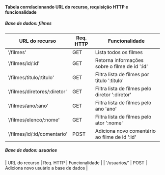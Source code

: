 #### Tabela correlacionando URL do recurso, requisição HTTP e funcionalidade

##### Base de dados: filmes 

| URL do recurso                | Req. HTTP     | Funcionalidade                                        |
| ---                           | ---           | ---                                                   |
| '/filmes'                     | GET           | Lista todos os filmes                                 |
| '/filmes/id/:id'              | GET           | Retorna informações sobre o filme de id ':id'         |
| '/filmes/titulo/:titulo'      | GET           | Filtra lista de filmes por título ':titulo'           |
| '/filmes/diretores/:diretor'  | GET           | Filtra lista de filmes pelo diretor ':diretor'        |
| '/filmes/ano/:ano'            | GET           | Filtra lista de filmes pelo ano 'ano'                 |
| '/filmes/elenco/:nome'        | GET           | Filtra lista de filmes pelo ator ':nome'              |
| '/filmes/id/:id/comentario'   | POST          | Adiciona novo comentário ao filme de id ':id'         |


##### Base de dados: usuarios 

| URL do recurso                | Req. HTTP     | Funcionalidade                                        |
| '/usuarios/'                  | POST          | Adiciona novo usuário a base de dados					  |
